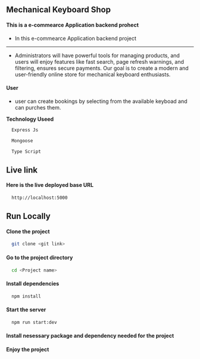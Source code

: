## Mechanical Keyboard Shop

#### This is a e-commearce Application backend prohect


- In this  e-commearce Application backend project
 -------------------------------------------------  

- Administrators will have powerful tools for managing products, and users will enjoy features like fast search, page refresh warnings, and filtering, ensures secure payments. Our goal is to create a modern and user-friendly online store for mechanical keyboard enthusiasts.



#### User

- user can create bookings by selecting from the available keyboad and can purches them.
  
  
**Technology Useed**

```bash
  Express Js
```

```bash
  Mongoose
```

```bash
  Type Script
```


## Live link

#### Here is the live deployed base URL

```bash
  http://localhost:5000
```


## Run Locally

#### Clone the project

```bash
  git clone <git link>
```

#### Go to the project directory

```bash
  cd <Project name>
```

#### Install dependencies

```bash
  npm install
```

#### Start the server

```bash
  npm run start:dev
```

#### Install  nesessary package and dependency needed for the project



#### Enjoy the project

